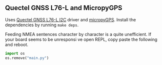 ## Quectel GNSS L76-L and MicropyGPS

Uses [Quectel GNSS L76-L I2C](https://github.com/tuupola/micropython-gnssl76l) driver and [micropyGPS](https://github.com/inmcm/micropyGPS). Install the dependencies by running `make deps`.

Feeding NMEA sentences character by character is a quite unefficient. If your board seems to be unresponsi ve open REPL, copy paste the following and reboot.

```python
import os
os.remove("main.py")
```